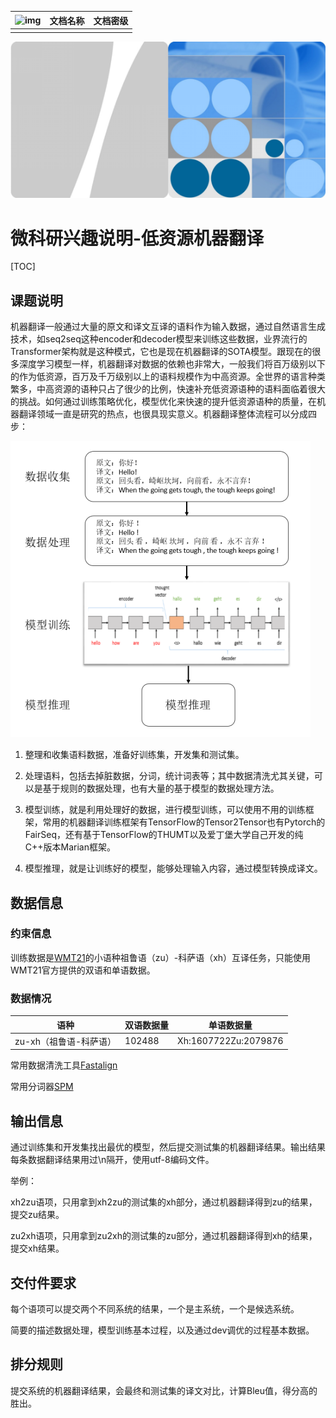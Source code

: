 | ![img](file:////tmp/wps-chenpengyu/ksohtml/wpsDRdtQL.png) | 文档名称 | 文档密级 |
| --------------------------------------------------------- | -------- | -------- |
|                                                           |          |          |

![image-20210827214548381](README.assets/image-20210827214548381.png)

# **微科研兴趣说明**-低资源机器翻译

[TOC]

## 课题说明

​		机器翻译一般通过大量的原文和译文互译的语料作为输入数据，通过自然语言生成技术，如seq2seq这种encoder和decoder模型来训练这些数据，业界流行的Transformer架构就是这种模式，它也是现在机器翻译的SOTA模型。跟现在的很多深度学习模型一样，机器翻译对数据的依赖也非常大，一般我们将百万级别以下的作为低资源，百万及千万级别以上的语料规模作为中高资源。全世界的语言种类繁多，中高资源的语种只占了很少的比例，快速补充低资源语种的语料面临着很大的挑战。如何通过训练策略优化，模型优化来快速的提升低资源语种的质量，在机器翻译领域一直是研究的热点，也很具现实意义。机器翻译整体流程可以分成四步：

![image-20210827214754951](README.assets/image-20210827214754951.png)

1. 整理和收集语料数据，准备好训练集，开发集和测试集。

2. 处理语料，包括去掉脏数据，分词，统计词表等；其中数据清洗尤其关键，可以是基于规则的数据处理，也有大量的基于模型的数据处理方法。

3. 模型训练，就是利用处理好的数据，进行模型训练，可以使用不用的训练框架，常用的机器翻译训练框架有TensorFlow的Tensor2Tensor也有Pytorch的FairSeq，还有基于TensorFlow的THUMT以及爱丁堡大学自己开发的纯C++版本Marian框架。

4. 模型推理，就是让训练好的模型，能够处理输入内容，通过模型转换成译文。

## 数据信息

### 约束信息

训练数据是[WMT21](http://statmt.org/wmt21/translation-task.html)的小语种祖鲁语（zu）-科萨语（xh）互译任务，只能使用WMT21官方提供的双语和单语数据。

### 数据情况

| 语种                   | 双语数据量 | 单语数据量           |
| ---------------------- | ---------- | -------------------- |
| zu-xh（祖鲁语-科萨语） | 102488     | Xh:1607722Zu:2079876 |

常用数据清洗工具[Fastalign](https://github.com/clab/fast_align)

常用分词器[SPM](https://github.com/google/sentencepiece)

## 输出信息

通过训练集和开发集找出最优的模型，然后提交测试集的机器翻译结果。输出结果每条数据翻译结果用过\n隔开，使用utf-8编码文件。

举例：

xh2zu语项，只用拿到xh2zu的测试集的xh部分，通过机器翻译得到zu的结果，提交zu结果。

zu2xh语项，只用拿到zu2xh的测试集的zu部分，通过机器翻译得到xh的结果，提交xh结果。

## 交付件要求

每个语项可以提交两个不同系统的结果，一个是主系统，一个是候选系统。

简要的描述数据处理，模型训练基本过程，以及通过dev调优的过程基本数据。

## 排分规则

提交系统的机器翻译结果，会最终和测试集的译文对比，计算Bleu值，得分高的胜出。

